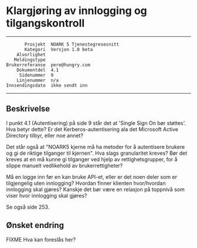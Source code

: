 Klargjøring av  innlogging og tilgangskontroll
==============================================

 ------------------  ---------------------------------
           Prosjekt  NOARK 5 Tjenestegresesnitt
           Kategori  Versjon 1.0 beta
        Alvorlighet  
       Meldingstype  
    Brukerreferanse  pere@hungry.com
        Dokumentdel  4.1
         Sidenummer  9
        Linjenummer  n/a
    Innsendingsdato  ikke sendt inn
 ------------------  ---------------------------------

Beskrivelse
-----------

I punkt 4.1 (Autentisering) på side 9 står det at 'Single Sign On bør
støttes'.  Hva betyr dette?  Er det Kerberos-autentisering ala det
Microsoft Active Directory tilbyr, eller noe annet?

Det står også at "NOARK5 kjerne må ha metoder for å autentisere
brukere og gi de riktige tilganger til kjernen".  Hva slags
granularitet kreves?  Bør det kreves at en må kunne gi tilganger ved
hjelp av rettighetsgrupper, for å slippe manuelt vedlikehold av
brukerrettigheter?

Må en logge inn før en kan bruke API-et, eller er det noen deler som
er tilgjengelig uten innlogging?  Hvordan finner klienten hvor/hvordan
innlogging skal gjøres?  Kanskje det bør være en relasjon på toppnivå
som viser hvor innlogging skal gjøres?

Se også side 253.


Ønsket endring
--------------

FIXME Hva kan foreslås her?
